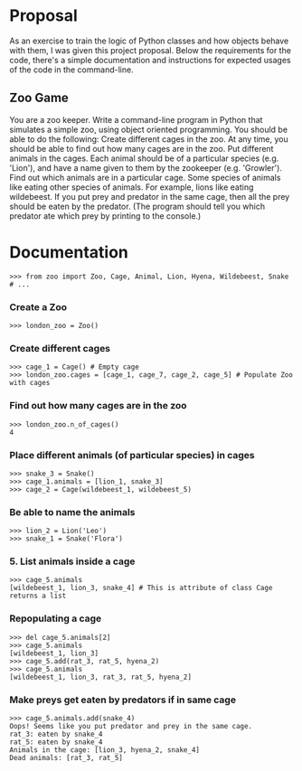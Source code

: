 # Proposal

As an exercise to train the logic of Python classes and how objects behave with them, I was given this project proposal. Below the requirements for the code, there's a simple documentation and instructions for expected usages of the code in the command-line. 

## Zoo Game

You are a zoo keeper.  Write a command-line program in Python that simulates a simple zoo, using object oriented programming.  You should be able to do the following: 
Create different cages in the zoo.  At any time, you should be able to find out how many cages are in the zoo.
Put different animals in the cages. Each animal should be of a particular species (e.g. 'Lion'), and have a name given to them by the zookeeper (e.g. 'Growler').
Find out which animals are in a particular cage.
Some species of animals like eating other species of animals.  For example, lions like eating wildebeest.  If you put prey and predator in the same cage, then all the prey should be eaten by the predator.  (The program should tell you which predator ate which prey by printing to the console.)



# Documentation
```
>>> from zoo import Zoo, Cage, Animal, Lion, Hyena, Wildebeest, Snake # ...
```

### Create a Zoo
```
>>> london_zoo = Zoo()
```

### Create different cages
```
>>> cage_1 = Cage() # Empty cage
>>> london_zoo.cages = [cage_1, cage_7, cage_2, cage_5] # Populate Zoo with cages
```

### Find out how many cages are in the zoo
```
>>> london_zoo.n_of_cages()
4
```

### Place different animals (of particular species) in cages
```>>> lion_1 = Lion()
>>> snake_3 = Snake()
>>> cage_1.animals = [lion_1, snake_3]
>>> cage_2 = Cage(wildebeest_1, wildebeest_5)
```

### Be able to name the animals 
```
>>> lion_2 = Lion('Leo')
>>> snake_1 = Snake('Flora')
```

### 5. List animals inside a cage
```
>>> cage_5.animals
[wildebeest_1, lion_3, snake_4] # This is attribute of class Cage returns a list
```

### Repopulating a cage
```
>>> del cage_5.animals[2]
>>> cage_5.animals
[wildebeest_1, lion_3]
>>> cage_5.add(rat_3, rat_5, hyena_2)
>>> cage_5.animals
[wildebeest_1, lion_3, rat_3, rat_5, hyena_2]
```

### Make preys get eaten by predators if in same cage
```
>>> cage_5.animals.add(snake_4)
Oops! Seems like you put predator and prey in the same cage.
rat_3: eaten by snake_4
rat_5: eaten by snake_4
Animals in the cage: [lion_3, hyena_2, snake_4]
Dead animals: [rat_3, rat_5]
```
